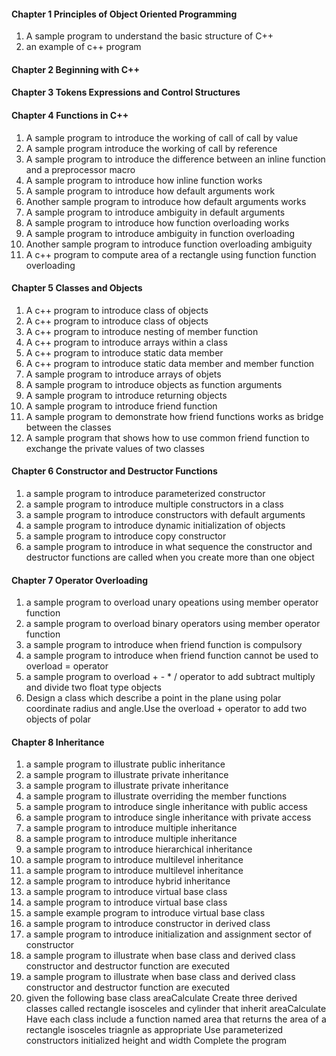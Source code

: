 #### Chapter 1 Principles of Object Oriented Programming
1. A sample program to understand the basic structure of C++
2. an example of c++ program
#### Chapter 2 Beginning with C++
#### Chapter 3 Tokens Expressions and Control Structures
#### Chapter 4 Functions in C++
1. A sample program to introduce the working of call of call by value
2. A sample program introduce the working of call by reference
3. A sample program to introduce the difference between an inline function and a preprocessor macro
4. A sample program to introduce how inline function works
5. A sample program to introduce how default arguments work
6. Another sample program to introduce how default arguments works
7. A sample program to introduce ambiguity in default arguments
8. A sample program to introduce how function overloading works
9. A sample program to introduce ambiguity in function overloading
10. Another sample program to introduce function overloading ambiguity
11. A c++ program to compute area of a rectangle using function function overloading
#### Chapter 5 Classes and Objects
1. A c++ program to introduce class of objects
2. A c++ program to introduce class of objects
3. A c++ program to introduce nesting of member function
4. A c++ program to introduce arrays within a class
5. A c++ program to introduce static data member
6. A c++ program to introduce static data member and member function
7. A sample program to introduce arrays of objets
8. A sample program to introduce objects as function arguments
9. A sample program to introduce returning objects
10. A sample program to introduce friend function
11. A sample program to demonstrate how friend functions works as bridge between the classes
12. A sample program that shows how to use common friend function to exchange the private values of two classes
#### Chapter 6 Constructor and Destructor Functions
1. a sample program to introduce parameterized constructor
2. a sample program to introduce multiple constructors in a class
3. a sample program to introduce constructors with default arguments
4. a sample program to introduce dynamic initialization of objects
5. a sample program to introduce copy constructor
6. a sample program to introduce in what sequence the constructor and destructor functions are called when you create more than one object
#### Chapter 7 Operator Overloading
1. a sample program to overload unary opeations using member operator function
2. a sample program to overload binary operators using member operator function
3. a sample program to introduce when friend function is compulsory
4. a sample program to introduce when friend function cannot be used to overload = operator
5. a sample program to overload + - * / operator to add subtract multiply and divide two float type objects
6. Design a class which describe a point in the plane using polar coordinate radius and angle.Use the overload + operator to add two objects of polar
#### Chapter 8 Inheritance
1. a sample program to illustrate public inheritance
2. a sample program to illustrate private inheritance
3. a sample program to illustrate private inheritance
4. a sample program to illustrate overriding the member functions
5. a sample program to introduce single inheritance with public access
6. a sample program to introduce single inheritance with private access
7. a sample program to introduce multiple inheritance
8. a sample program to introduce multiple inheritance
9. a sample program to introduce hierarchical inheritance
10. a sample program to introduce multilevel inheritance
11. a sample program to introduce multilevel inheritance
12. a sample program to introduce hybrid inheritance
13. a sample program to introduce virtual base class
14. a sample program to introduce virtual base class
15. a sample example program to introduce virtual base class
16. a sample program to introduce constructor in derived class
17. a sample program to introduce initialization and assignment sector of constructor
18. a sample program to illustrate when base class and derived class constructor and destructor function are executed
19. a sample program to illustrate when base class and derived class constructor and destructor function are executed
20. given the following base class areaCalculate Create three derived classes called rectangle isosceles and cylinder that inherit areaCalculate Have each class include a function named area that returns the area of a rectangle isosceles triagnle as appropriate Use parameterized constructors initialized height and width Complete the program